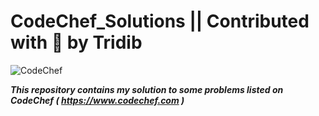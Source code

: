 # CodeChef_Solutions  ||  Contributed with :blue_heart: by Tridib

![CodeChef](https://s3.amazonaws.com/codechef_shared/sites/all/themes/abessive/logo-3.png)

***This repository contains my solution to some problems listed on CodeChef ( https://www.codechef.com )***


